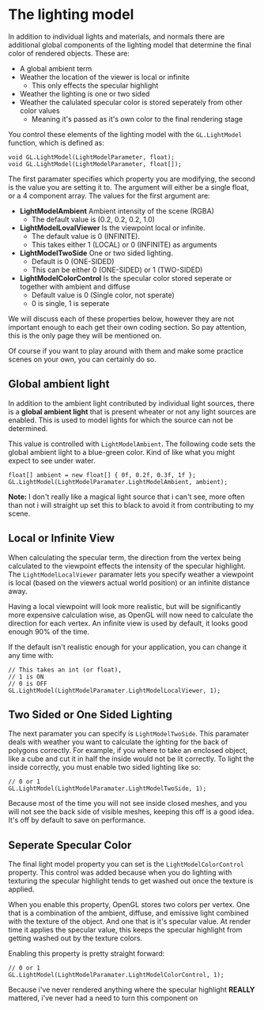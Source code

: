 # The lighting model

In addition to individual lights and materials, and normals there are additional global components of the lighting model that determine the final color of rendered objects. These are:

* A global ambient term
* Weather the location of the viewer is local or infinite
  * This only effects the specular highlight
* Weather the lighting is one or two sided
* Weather the calulated specular color is stored seperately from other color values
   * Meaning it's passed as it's own color to the final rendering stage

You control these elements of the lighting model with the ```GL.LightModel``` function, which is defined as:

```
void GL.LightModel(LightModelParameter, float);
void GL.LightModel(LightModelParameter, float[]);
```

The first paramater specifies which property you are modifying, the second is the value you are setting it to. The argument will either be a single float, or a 4 component array. The values for the first argument are:

* __LightModelAmbient__ Ambient intensity of the scene (RGBA)
  * The default value is (0.2, 0.2, 0.2, 1.0) 
* __LightModelLovalViewer__ Is the viewpoint local or infinite. 
  * The default value is 0 (INFINITE).
  * This takes either 1 (LOCAL) or 0 (INFINITE) as arguments 
* __LightModelTwoSide__ One or two sided lighting. 
  * Default is 0 (ONE-SIDED)
  * This can be either 0 (ONE-SIDED) or 1 (TWO-SIDED) 
* __LightModelColorControl__ Is the specular color stored seperate or together with ambient and diffuse
  * Default value is 0 (Single color, not sperate)
  * 0 is single, 1 is seperate

We will discuss each of these properties below, however they are not important enough to each get their own coding section. So pay attention, this is the only page they will be mentioned on. 

Of course if you want to play around with them and make some practice scenes on your own, you can certainly do so.

## Global ambient light
In addition to the ambient light contributed by individual light sources, there is a __global ambient light__ that is present wheater or not any light sources are enabled. This is used to model lights for which the source can not be determined. 

This value is controlled with ```LightModelAmbient```. The following code sets the global ambient light to a blue-green color. Kind of like what you might expect to see under water.

```
float[] ambient = new float[] { 0f, 0.2f, 0.3f, 1f };
GL.LightModel(LightModelParamater.LightModelAmbient, ambient);
```

__Note:__ I don't really like a magical light source that i can't see, more often than not i will straight up set this to black to avoid it from contributing to my scene.

## Local or Infinite View
When calculating the specular term, the direction from the vertex being calculated to the viewpoint effects the intensity of the specular highlight. The ```LightModelLocalViewer``` paramater lets you specify weather a viewpoint is local (based on the viewers actual world position) or an infinite distance away.

Having a local viewpoint will look more realistic, but will be significantly more expensive calculation wise, as OpenGL will now need to calculate the direction for each vertex. An infinite view is used by default, it looks good enough 90% of the time.

If the default isn't realistic enough for your application, you can change it any time with:

```
// This takes an int (or float), 
// 1 is ON 
// 0 is OFF
GL.LightModel(LightModelParamater.LightModelLocalViewer, 1); 
```

## Two Sided or One Sided Lighting
The next paramater you can specify is ```LightModelTwoSide```. This paramater deals with weather you want to calculate the ighting for the back of polygons correctly. For example, if you where to take an enclosed object, like a cube and cut it in half the inside would not be lit correctly. To light the inside correctly, you must enable two sided lighting like so:

```
// 0 or 1
GL.LightModel(LightModelParamater.LightModelTwoSide, 1); 
```

Because most of the time you will not see inside closed meshes, and you will not see the back side of visible meshes, keeping this off is a good idea. It's off by default to save on performance.

## Seperate Specular Color
The final light model property you can set is the ```LightModelColorControl``` property. This control was added because when you do lighting with texturing the specular highlight tends to get washed out once the texture is applied. 

When you enable this property, OpenGL stores two colors per vertex. One that is a combination of the ambient, diffuse, and emissive light combined with the texture of the object. And one that is it's specular value. At render time it applies the specular value, this keeps the specular highlight from getting washed out by the texture colors.

Enabling this property is pretty straight forward:

```
// 0 or 1
GL.LightModel(LightModelParamater.LightModelColorControl, 1); 
```

Because i've never rendered anything where the specular highlight __REALLY__ mattered, i've never had a need to turn this component on